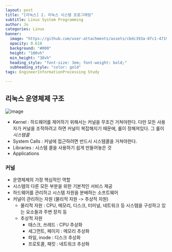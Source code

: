 ```yaml
---
layout: post
title: "[리눅스] 2. 리눅스 시스템 프로그래밍"
subtitle: Linux System Programming
author: Jo
categories: Linux
banner:
  image: "https://github.com/user-attachments/assets/cbdc393a-8fc1-4719-b5c6-8ee3b4453099"
  opacity: 0.618
  background: "#000"
  height: "100vh"
  min_height: "38vh"
  heading_style: "font-size: 3em; font-weight: bold;"
  subheading_style: "color: gold"
tags: EngineerInformationProcessing Study

---
```


## 리눅스 운영체제 구조
![image](https://github.com/user-attachments/assets/ca2cbcfd-a865-406f-8045-41b1b7aba1a4)
- Kernel
  : 하드웨어를 제어하기 위해서는 커널을 무조건 거쳐야한다.
  다만 모든 사용자가 커널을 조작하려고 하면 커널이 복잡해지기 때문에, 룰이 정해져있다.
  그 룰이 *시스템콜*
- System Calls
  : 커널에 접근하려면 반드시 시스템콜을 거쳐야한다.
- Libraries
  : 시스템 콜을 사용하기 쉽게 만들어놓은 것
- Applications

### 커널
- 운영체제의 가장 핵심적인 역할
- 시스템의 다른 모든 부분을 위한 기본적인 서비스 제공
- 하드웨어를 관리하고 시스템 자원을 분배하는 소프트웨어
- 커널이 관리하는 자원 (물리적 자원 -> 추상적 자원)
  - 물리적 자원 : CPU, 메모리, 디스크, 터미널, 네트워크 등 시스템을 구성하고 있는 요소들과 주변 장치 등
  - 추상적 자원
    - 태스크, 쓰레드 : CPU 추상화
    - 세그먼트, 페이지 : 메모리 추상화
    - 파일, inode : 디스크 추상화
    - 프로토콜, 패킷 : 네트워크 추상화



















